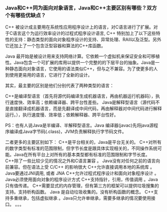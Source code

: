 ### Java和C++同为面向对象语言，Java和C++主要区别有哪些？双方个有哪些优缺点？

C++ 被设计成主要用在系统性应用程序设计上的语言，对C语言进行了扩展。对于C语言这个为运行效率设计的过程式程序设计语言, C++ 特别加上了以下这些特性的支持：静态类型的面向对象程序设计的支持、异常处理、RAII以及泛型。另外它还加上了一个包含泛型容器和算法的C++库函数。

Java 最开始是被设计用来支持网络计算。它依赖一个虚拟机来保证安全和可移植性。Java包含一个可扩展的库用以提供一个完整的的下层平台的抽象。Java是一种静态面向对象语言，它使用的语法类似C++，但与之不兼容。为了使更多的人到使用更易用的语言，它进行了全新的设计。

其实，最主要的区别是他们分别代表了两种类型的语言：

C++是编译型语言（首先将源代码编译生成机器语言，再由机器运行机器码），执行速度快、效率高；依赖编译器、跨平台性差些。
Java是解释型语言（源代码不是直接翻译成机器语言，而是先翻译成中间代码，再由解释器对中间代码进行解释运行。），执行速度慢、效率低；依赖解释器、跨平台性好。

PS：也有人说Java是半编译、半解释型语言。Java 编译器(javac)先将java源程序编译成Java字节码(.class)，JVM负责解释执行字节码文件。

二者更多的主要区别如下：
C++是平台相关的，Java是平台无关的。
C++对所有的数字类型有标准的范围限制，但字节长度是跟具体实现相关的，不同操作系统可能。Java在所有平台上对所有的基本类型都有标准的范围限制和字节长度。
C++除了一些比较少见的情况之外和C语言兼容 。 Java没有对任何之前的语言向前兼容。但在语法上受 C/C++ 的影响很大
C++允许直接调用本地的系统库 。 Java要通过JNI调用, 或者 JNA
C++允许过程式程序设计和面向对象程序设计 。Java必须使用面向对象的程序设计方式
C++支持指针，引用，传值调用 。Java只有值传递。
C++需要显式的内存管理，但有第三方的框架可以提供垃圾搜集的支持。支持析构函数。 Java 是自动垃圾收集的。没有析构函数的概念。
C++支持多重继承，包括虚拟继承 。Java只允许单继承，需要多继承的情况要使用接口。
。。。
